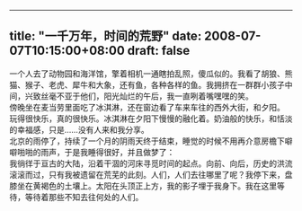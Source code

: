 
---
title: "一千万年，时间的荒野"
date: 2008-07-07T10:15:00+08:00
draft: false
---

一个人去了动物园和海洋馆，擎着相机一通瞎拍乱照，傻瓜似的。我看了胡狼、熊猫、猴子、老虎、犀牛和大象，还有鱼，各种各样的鱼。我拥挤在一群群小孩子中间，兴致丝毫不亚于他们，阳光灿烂的午后，我一直咧着嘴嘿嘿的笑。
<br>傍晚坐在麦当劳里面吃了冰淇淋，还在窗边看了车来车往的西外大街，和夕阳。
<br>玩得很快乐，真的很快乐。冰淇淋在夕阳下慢慢的融化着。奶油般的快乐，和恬淡的幸福感，只是……没有人来和我分享。
<br>北京的雨停了，持续了一个月的阴雨天终于结束，睡觉的时候不用再介意房檐下噼噼啪啪的雨声，于是我睡得很好，并且做梦了：
<br>我徜徉于亘古的大陆，沿着干涸的河床寻觅时间的起点。向前、向后，历史的洪流滚滚而过，只有我被遗留在荒芜的此刻。人们，人们去往哪里了呢？我停下来，盘膝坐在黄褐色的土壤上。太阳在头顶正上方，我的影子埋于我身下。我在这里等待，等待着那些不知去往何处的人们。
<br> 


